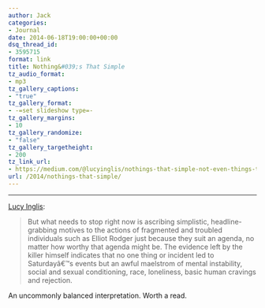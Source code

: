 ```yaml
---
author: Jack
categories:
- Journal
date: 2014-06-18T19:00:00+00:00
dsq_thread_id:
- 3595715
format: link
title: Nothing&#039;s That Simple
tz_audio_format:
- mp3
tz_gallery_captions:
- "true"
tz_gallery_format:
- -=set slideshow type=-
tz_gallery_margins:
- 10
tz_gallery_randomize:
- "false"
tz_gallery_targetheight:
- 200
tz_link_url:
- https://medium.com/@lucyinglis/nothings-that-simple-not-even-things-that-are-simply-awful-eaee5b1fe1f3
url: /2014/nothings-that-simple/
---
```


* * *

[Lucy Inglis][1]:

> But what needs to stop right now is ascribing simplistic, headline-grabbing motives to the actions of fragmented and troubled individuals such as Elliot Rodger just because they suit an agenda, no matter how worthy that agenda might be. The evidence left by the killer himself indicates that no one thing or incident led to Saturdayâ€™s events but an awful maelstrom of mental instability, social and sexual conditioning, race, loneliness, basic human cravings and rejection.

An uncommonly balanced interpretation. Worth a read.

 [1]: https://medium.com/@lucyinglis/nothings-that-simple-not-even-things-that-are-simply-awful-eaee5b1fe1f3